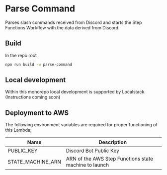 # Parse Command

Parses slash commands received from Discord and starts the Step Functions Workflow with the data derived from Discord.

## Build

In the repo root

```sh
npm run build -w parse-command
```

## Local development

Within this monorepo local development is supported by Localstack.
(Instructions coming soon)

## Deployment to AWS

The following environment variables are required for proper functioning of this Lambda;

| Name              | Description                                           |
| ----------------- | ----------------------------------------------------- |
| PUBLIC_KEY        | Discord Bot Public Key                                |
| STATE_MACHINE_ARN | ARN of the AWS Step Functions state machine to launch |
